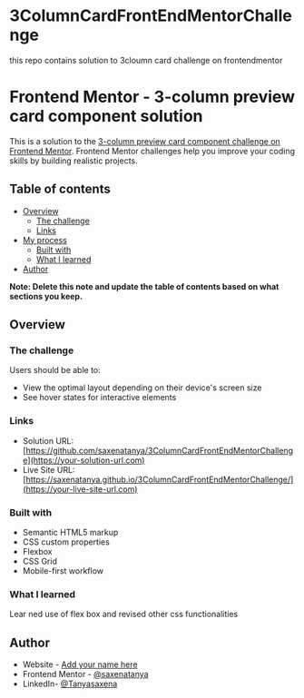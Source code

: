 # 3ColumnCardFrontEndMentorChallenge
this repo contains solution to 3cloumn card challenge on frontendmentor

# Frontend Mentor - 3-column preview card component solution

This is a solution to the [3-column preview card component challenge on Frontend Mentor](https://www.frontendmentor.io/challenges/3column-preview-card-component-pH92eAR2-). Frontend Mentor challenges help you improve your coding skills by building realistic projects. 

## Table of contents

- [Overview](#overview)
  - [The challenge](#the-challenge)
  - [Links](#links)
- [My process](#my-process)
  - [Built with](#built-with)
  - [What I learned](#what-i-learned)
- [Author](#author)


**Note: Delete this note and update the table of contents based on what sections you keep.**

## Overview

### The challenge

Users should be able to:

- View the optimal layout depending on their device's screen size
- See hover states for interactive elements

### Links

- Solution URL: [https://github.com/saxenatanya/3ColumnCardFrontEndMentorChallenge](https://your-solution-url.com)
- Live Site URL: [https://saxenatanya.github.io/3ColumnCardFrontEndMentorChallenge/](https://your-live-site-url.com)


### Built with

- Semantic HTML5 markup
- CSS custom properties
- Flexbox
- CSS Grid
- Mobile-first workflow

### What I learned
Lear ned use of flex box and revised other css functionalities

## Author

- Website - [Add your name here](https://www.your-site.com)
- Frontend Mentor - [@saxenatanya](https://www.frontendmentor.io/profile/saxenatanyahttps://www.frontendmentor.io/profile/saxenatanya)
- LinkedIn- [@Tanyasaxena](https://www.linkedin.com/in/tanya-saxena-1759311b8/)

